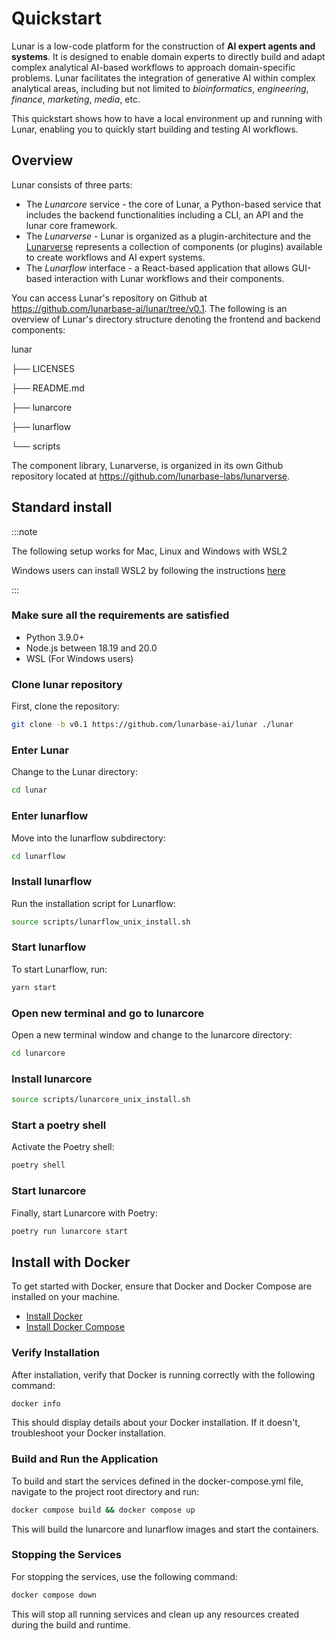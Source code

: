 # Quickstart

Lunar is a low-code platform for the construction of **AI expert agents and systems**. It is designed to enable domain experts to directly build and adapt complex analytical AI-based workflows to approach domain-specific problems. Lunar facilitates the integration of generative AI within complex analytical areas, including but not limited to *bioinformatics*, *engineering*, *finance*, *marketing*, *media*, etc.
 
This quickstart shows how to have a local environment up and running with Lunar, enabling you to quickly start building and testing AI workflows.

## Overview

Lunar consists of three parts:
- The _Lunarcore_ service - the core of Lunar, a Python-based service that includes the backend functionalities including a CLI, an API and the lunar core framework.
- The _Lunarverse_ - Lunar is organized as a plugin-architecture and the [Lunarverse](https://github.com/lunarbase-labs/lunarverse) represents a collection of components (or plugins) available to create workflows and AI expert systems.
- The _Lunarflow_ interface - a React-based application that allows GUI-based interaction with Lunar workflows and their components.

You can access Lunar's repository on Github at https://github.com/lunarbase-ai/lunar/tree/v0.1. The following is an overview of Lunar's directory structure denoting the frontend and backend components:

lunar

├── LICENSES

├── README.md

├── lunarcore

├── lunarflow

└── scripts

The component library, Lunarverse, is organized in its own Github repository located at https://github.com/lunarbase-labs/lunarverse. 


## Standard install

:::note

The following setup works for Mac, Linux and Windows with WSL2

Windows users can install WSL2 by following the instructions [here](wsl_install)

:::


### Make sure all the requirements are satisfied

- Python 3.9.0+
- Node.js between 18.19 and 20.0
- WSL (For Windows users)

### Clone lunar repository

First, clone the repository:
```bash
git clone -b v0.1 https://github.com/lunarbase-ai/lunar ./lunar
```

### Enter Lunar

Change to the Lunar directory:
```bash
cd lunar
```

### Enter lunarflow

Move into the lunarflow subdirectory:
```bash
cd lunarflow
```

### Install lunarflow

Run the installation script for Lunarflow:

```bash
source scripts/lunarflow_unix_install.sh
```


### Start lunarflow

To start Lunarflow, run:
```bash
yarn start
```

### Open new terminal and go to lunarcore

Open a new terminal window and change to the lunarcore directory:
```bash
cd lunarcore
```

### Install lunarcore

```bash
source scripts/lunarcore_unix_install.sh
```
### Start a poetry shell

Activate the Poetry shell:

```bash
poetry shell
```

### Start lunarcore

Finally, start Lunarcore with Poetry:

```bash
poetry run lunarcore start
```


## Install with Docker

To get started with Docker, ensure that Docker and Docker Compose are installed on your machine.

- [Install Docker](https://docs.docker.com/get-docker/)
- [Install Docker Compose](https://docs.docker.com/compose/install/)

### Verify Installation

After installation, verify that Docker is running correctly with the following command:
```bash
docker info
```
This should display details about your Docker installation. If it doesn't, troubleshoot your Docker installation.

### Build and Run the Application

To build and start the services defined in the docker-compose.yml file, navigate to the project root directory and run:

```bash
docker compose build && docker compose up
```

This will build the lunarcore and lunarflow images and start the containers.

### Stopping the Services
For stopping the services, use the following command:

```bash
docker compose down
```
This will stop all running services and clean up any resources created during the build and runtime.

